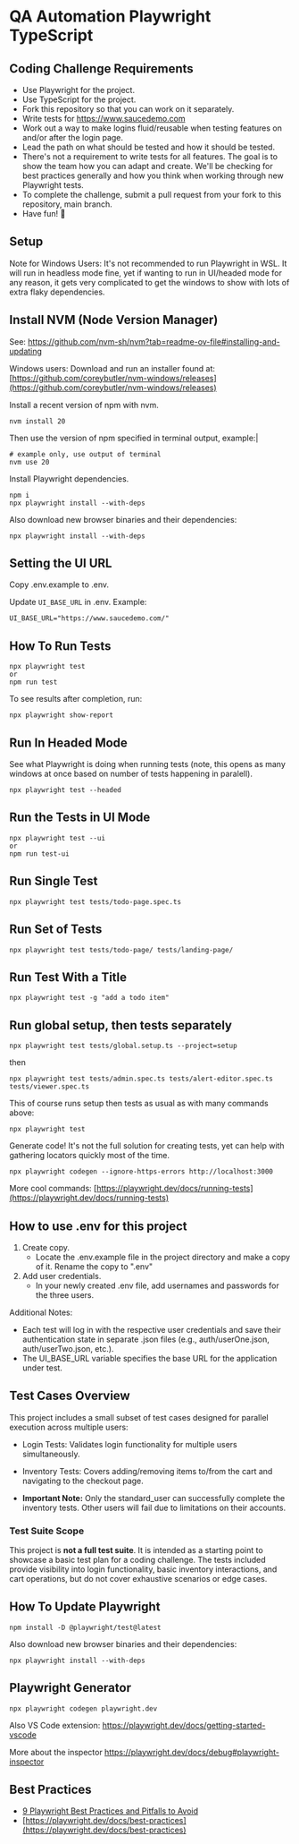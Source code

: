 # QA Automation Playwright TypeScript

## Coding Challenge Requirements

- Use Playwright for the project.
- Use TypeScript for the project.
- Fork this repository so that you can work on it separately.
- Write tests for https://www.saucedemo.com
- Work out a way to make logins fluid/reusable when testing features on and/or after the login page.
- Lead the path on what should be tested and how it should be tested.
- There's not a requirement to write tests for all features. The goal is to show the team how you can adapt and create. We'll be checking for best practices generally and how you think when working through new Playwright tests.
- To complete the challenge, submit a pull request from your fork to this repository, main branch.
- Have fun! 🎉

## Setup

Note for Windows Users: It's not recommended to run Playwright in WSL. It will run in headless mode fine, yet if wanting to run in UI/headed mode for any reason, it gets very complicated to get the windows to show with lots of extra flaky dependencies.

## Install NVM (Node Version Manager)

See: https://github.com/nvm-sh/nvm?tab=readme-ov-file#installing-and-updating

Windows users: Download and run an installer found at:
[https://github.com/coreybutler/nvm-windows/releases](https://github.com/coreybutler/nvm-windows/releases)

Install a recent version of npm with nvm.

```
nvm install 20
```

Then use the version of npm specified in terminal output, example:|

```
# example only, use output of terminal
nvm use 20
```

Install Playwright dependencies.

```
npm i
npx playwright install --with-deps
```

Also download new browser binaries and their dependencies:

```
npx playwright install --with-deps
```

## Setting the UI URL

Copy .env.example to .env.

Update `UI_BASE_URL` in .env. Example:

```
UI_BASE_URL="https://www.saucedemo.com/"
```

## How To Run Tests

```
npx playwright test
or
npm run test
```

To see results after completion, run:

```
npx playwright show-report
```

## Run In Headed Mode

See what Playwright is doing when running tests (note, this opens as many windows at once based on number of tests happening in paralell).

```
npx playwright test --headed
```

## Run the Tests in UI Mode

```
npx playwright test --ui
or
npm run test-ui
```

## Run Single Test

```
npx playwright test tests/todo-page.spec.ts
```

## Run Set of Tests

```
npx playwright test tests/todo-page/ tests/landing-page/
```

## Run Test With a Title

```
npx playwright test -g "add a todo item"
```

## Run global setup, then tests separately

```
npx playwright test tests/global.setup.ts --project=setup
```

then

```
npx playwright test tests/admin.spec.ts tests/alert-editor.spec.ts tests/viewer.spec.ts
```

This of course runs setup then tests as usual as with many commands above:

```
npx playwright test
```

Generate code! It's not the full solution for creating tests, yet can help with gathering locators quickly most of the time.

```
npx playwright codegen --ignore-https-errors http://localhost:3000
```

More cool commands:
[https://playwright.dev/docs/running-tests](https://playwright.dev/docs/running-tests)

## How to use .env for this project

1. Create copy.
   - Locate the .env.example file in the project directory and make a copy of it. Rename the copy to ".env"
2. Add user credentials.
   - In your newly created .env file, add usernames and passwords for the three users.

Additional Notes:

- Each test will log in with the respective user credentials and save their authentication state in separate .json files (e.g., auth/userOne.json, auth/userTwo.json, etc.).
- The UI_BASE_URL variable specifies the base URL for the application under test.

## Test Cases Overview

This project includes a small subset of test cases designed for parallel execution across multiple users:

- Login Tests: Validates login functionality for multiple users simultaneously.
- Inventory Tests: Covers adding/removing items to/from the cart and navigating to the checkout page.

- **Important Note:** Only the standard_user can successfully complete the inventory tests. Other users will fail due to limitations on their accounts.

### Test Suite Scope

This project is **not a full test suite**. It is intended as a starting point to showcase a basic test plan for a coding challenge. The tests included provide visibility into login functionality, basic inventory interactions, and cart operations, but do not cover exhaustive scenarios or edge cases.

## How To Update Playwright

```
npm install -D @playwright/test@latest
```

Also download new browser binaries and their dependencies:

```
npx playwright install --with-deps
```

## Playwright Generator

```
npx playwright codegen playwright.dev
```

Also VS Code extension:
https://playwright.dev/docs/getting-started-vscode

More about the inspector
https://playwright.dev/docs/debug#playwright-inspector

## Best Practices

- [9 Playwright Best Practices and Pitfalls to Avoid](https://betterstack.com/community/guides/testing/playwright-best-practices/)
- [https://playwright.dev/docs/best-practices](https://playwright.dev/docs/best-practices)
